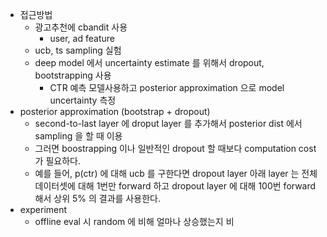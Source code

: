 - 접근방법
  - 광고추천에 cbandit 사용
    - user, ad feature
  - ucb, ts sampling 실험
  - deep model 에서 uncertainty estimate 를 위해서 dropout, bootstrapping 사용
    - CTR 예측 모델사용하고 posterior approximation 으로 model uncertainty 측정
- posterior approximation (bootstrap + dropout)
  - second-to-last layer 에 droput layer 를 추가해서 posterior dist 에서 sampling 을 할 때 이용
  - 그러면 boostrapping 이나 일반적인 dropout 할 때보다 computation cost 가 필요하다.
  - 예를 들어, p(ctr) 에 대해 ucb 를 구한다면 dropout layer 아래 layer 는 전체 데이터셋에 대해 1번만 forward 하고 dropout layer 에 대해 100번 forward 해서 상위 5% 의 결과를 사용한다.
- experiment
  - offline eval 시 random 에 비해 얼마나 상승했는지 비